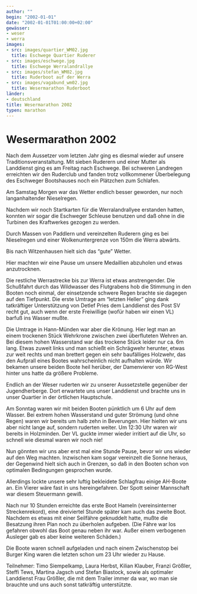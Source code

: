 ```yaml
---
author: ""
begin: "2002-01-01"
date: "2002-01-01T01:00:00+02:00"
gewässer:
- weser
- werra
images:
- src: images/quartier_WM02.jpg
  title: Eschwege Quartier Ruderer
- src: images/eschwege.jpg
  title: Eschwege Werralandrallye
- src: images/stefan_WM02.jpg
  title: Ruderboot auf der Werra
- src: images/vagabund_wm02.jpg
  title: Wesermarathon Ruderboot
länder: 
- deutschland
title: Wesermarathon 2002
typen: marathon
---
```



# Wesermarathon 2002


Nach dem Aussetzer vom letzten Jahr ging es diesmal wieder auf unsere Traditionsveranstaltung. Mit sieben Ruderern und einer Mutter als Landdienst ging es am Freitag nach Eschwege. Bei schweren Landregen erreichten wir den Ruderclub und fanden trotz vollkommener Überbelegung des Eschweger Bootshauses noch ein Plätzchen zum Schlafen.

Am Samstag Morgen war das Wetter endlich besser geworden, nur noch langanhaltender Nieselregen.

Nachdem wir noch Startkarten für die Werralandrallyee erstanden hatten, konnten wir sogar die Eschweger Schleuse benutzen und daß ohne in die Turbinen des Kraftwerkes gezogen zu werden.

Durch Massen von Paddlern und vereinzelten Ruderern ging es bei Nieselregen und einer Wolkenuntergrenze von 150m die Werra abwärts.

Bis nach Witzenhausen hielt sich das “gute” Wetter.

Hier machten wir eine Pause um unsere Medaillien abzuholen und etwas anzutrocknen.

Die restliche Werrastrecke bis zur Werra ist etwas anstrengender. Die Schußfahrt durch das Wildwasser des Flutgrabens hob die Stimmung in den Booten noch einmal, der einsetzende schwere Regen brachte sie dagegen auf den Tiefpunkt. Die erste Umtrage am “letzten Heller” ging dank tatkräftiger Unterstützung von Detlef Pries dem Landdienst des Post SV recht gut, auch wenn der erste Freiwillige (wofür haben wir einen VL) barfuß ins Wasser mußte.

Die Umtrage in Hann-Münden war aber die Krönung. Hier legt man an einem trockenen Stück Wehrkrone zwischen zwei überfluteten Wehren an. Bei diesem hohen Wasserstand war das trockene Stück leider nur ca. 6m lang. Etwas zuweit links und man schießt ein Schrägwehr herunter, etwas zur weit rechts und man brettert gegen ein sehr baufälliges Holzwehr, das den Aufprall eines Bootes wahrscheinlich nicht aufhalten würde. Wir bekamen unsere beiden Boote heil herüber, der Damenvierer von RG-West hinter uns hatte da größere Probleme.

Endlich an der Weser ruderten wir zu unserer Aussetzstelle gegenüber der Jugendherberge. Dort erwartete uns unser Landdienst und brachte uns in unser Quartier in der örtlichen Hauptschule.

Am Sonntag waren wir mit beiden Booten pünktlich um 6 Uhr auf dem Wasser. Bei extrem hohen Wasserstand und guter Strömung (und ohne Regen) waren wir bereits um halb zehn in Beverungen. Hier hielten wir uns aber nicht lange auf, sondern ruderten weiter. Um 12:30 Uhr waren wir bereits in Holzminden. Der VL guckte immer wieder irritiert auf die Uhr, so schnell wie diesmal waren wir noch nie!

Nun gönnten wir uns aber erst mal eine Stunde Pause, bevor wir uns wieder auf den Weg machten. Inzwischen kam sogar vereinzelt die Sonne heraus, der Gegenwind hielt sich auch in Grenzen, so daß in den Booten schon von optimalen Bedingungen gesprochen wurde.

Allerdings lockte unsere sehr luftig bekleidete Schlagfrau einige AH-Boote an. Ein Vierer wäre fast in uns hereingefahren. Der Spott seiner Mannschaft war diesem Steuermann gewiß.

Nach nur 10 Stunden erreichte das erste Boot Hameln (vereinsinterner Streckenrekord), eine dreiviertel Stunde später kam auch das zweite Boot. Nachdem es etwas mit einer Seilfähre geknuddelt hatte, mußte die Besatzung ihren Plan noch zu überholen aufgeben. (Die Fähre war los gefahren obwohl das Boot genau neben ihr war. Außer einem verbogenen Ausleger gab es aber keine weiteren Schäden.)

Die Boote waren schnell aufgeladen und nach einem Zwischenstop bei Burger King waren die letzten schon um 23 Uhr wieder zu Hause.

Teilnehmer: Timo Siempelkamp, Laura Herbst, Kilian Klauber, Franzi Größler, Steffi Tews, Martina Jagsch und Stefan Biastock, sowie als optimaler Landdienst Frau Größler, die mit dem Trailer immer da war, wo man sie brauchte und uns auch sonst tatkräftig unterstützte.
